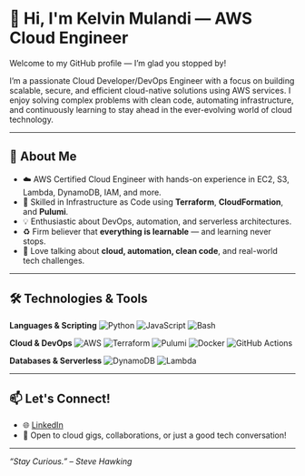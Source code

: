 # 👋 Hi, I'm Kelvin Mulandi — AWS Cloud Engineer

Welcome to my GitHub profile — I’m glad you stopped by!

I’m a passionate Cloud Developer/DevOps Engineer with a focus on building scalable, secure, and efficient cloud-native solutions using AWS services. I enjoy solving complex problems with clean code, automating infrastructure, and continuously learning to stay ahead in the ever-evolving world of cloud technology.

---

## 🚀 About Me

- ☁️ AWS Certified Cloud Engineer with hands-on experience in EC2, S3, Lambda, DynamoDB, IAM, and more.
- 🧱 Skilled in Infrastructure as Code using **Terraform**, **CloudFormation**, and **Pulumi**.
- 💡 Enthusiastic about DevOps, automation, and serverless architectures.
- ♻️ Firm believer that **everything is learnable** — and learning never stops.
- 💬 Love talking about **cloud, automation, clean code**, and real-world tech challenges.

---

## 🛠️ Technologies & Tools

**Languages & Scripting**
![Python](https://img.shields.io/badge/-Python-3776AB?style=flat-square&logo=python&logoColor=white)
![JavaScript](https://img.shields.io/badge/-JavaScript-F7DF1E?style=flat-square&logo=javascript&logoColor=black)
![Bash](https://img.shields.io/badge/-Bash-4EAA25?style=flat-square&logo=gnubash&logoColor=white)

**Cloud & DevOps**
![AWS](https://img.shields.io/badge/-AWS-232F3E?style=flat-square&logo=amazonaws&logoColor=white)
![Terraform](https://img.shields.io/badge/-Terraform-7B42BC?style=flat-square&logo=terraform&logoColor=white)
![Pulumi](https://img.shields.io/badge/-Pulumi-512BD4?style=flat-square&logo=pulumi&logoColor=white)
![Docker](https://img.shields.io/badge/-Docker-2496ED?style=flat-square&logo=docker&logoColor=white)
![GitHub Actions](https://img.shields.io/badge/-GitHub_Actions-2088FF?style=flat-square&logo=github-actions&logoColor=white)

**Databases & Serverless**
![DynamoDB](https://img.shields.io/badge/-DynamoDB-4053D6?style=flat-square&logo=amazon-dynamodb&logoColor=white)
![Lambda](https://img.shields.io/badge/-Lambda-FF9900?style=flat-square&logo=aws-lambda&logoColor=white)

---

## 📫 Let's Connect!

- 🌐 [LinkedIn](https://www.linkedin.com/in/kelvin-mulandi-07a018204/)
- 💬 Open to cloud gigs, collaborations, or just a good tech conversation!

---

_“Stay Curious.” – Steve Hawking_
